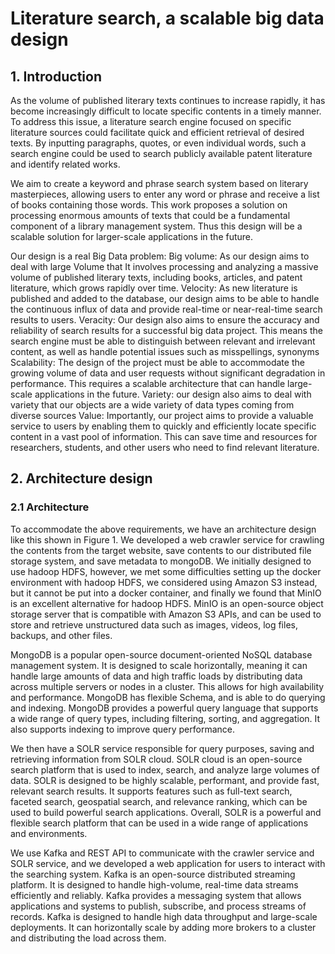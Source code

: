 # Literature search, a scalable big data design
## 1. Introduction
  As the volume of published literary texts continues to increase rapidly, it has become increasingly difficult to locate specific contents in a timely manner. To address this issue, a literature search engine focused on specific literature sources could facilitate quick and efficient retrieval of desired texts. By inputting paragraphs, quotes, or even individual words, such a search engine could be used to search publicly available patent literature and identify related works. 

  We aim to create a keyword and phrase search system based on literary masterpieces, allowing users to enter any word or phrase and receive a list of books containing those words. This work proposes a solution on processing enormous amounts of texts that could be a fundamental component of a library management system. Thus this design will be a scalable solution for larger-scale applications in the future.

  Our design is a real Big Data problem:
Big volume: As our design aims to deal with large Volume that It involves processing and analyzing a massive volume of published literary texts, including books, articles, and patent literature, which grows rapidly over time.
Velocity: As new literature is published and added to the database, our design aims to be able to handle the continuous influx of data and provide real-time or near-real-time search results to users.
Veracity: Our design also aims to ensure the accuracy and reliability of search results for a successful big data project. This means the search engine must be able to distinguish between relevant and irrelevant content, as well as handle potential issues such as misspellings, synonyms
Scalability: The design of the project must be able to accommodate the growing volume of data and user requests without significant degradation in performance. This requires a scalable architecture that can handle large-scale applications in the future.
Variety: our design also aims to deal with variety that our objects are a wide variety of data types coming from diverse sources
Value: Importantly, our project aims to provide a valuable service to users by enabling them to quickly and efficiently locate specific content in a vast pool of information. This can save time and resources for researchers, students, and other users who need to find relevant literature.

## 2. Architecture design
### 2.1  Architecture
  To accommodate the above requirements, we have an architecture design like this shown in Figure 1. We developed a web crawler service for crawling the contents from the target website, save contents to our distributed file storage system, and save metadata to mongoDB. We initially designed to use hadoop HDFS, however, we met some difficulties setting up the docker environment with hadoop HDFS, we considered using Amazon S3 instead, but it cannot be put into a docker container, and finally we found that MinIO is an excellent alternative for hadoop HDFS. MinIO is an open-source object storage server that is compatible with Amazon S3 APIs, and can be used to store and retrieve unstructured data such as images, videos, log files, backups, and other files. 

  MongoDB is a popular open-source document-oriented NoSQL database management system. It is designed to scale horizontally, meaning it can handle large amounts of data and high traffic loads by distributing data across multiple servers or nodes in a cluster. This allows for high availability and performance. MongoDB has flexible Schema, and is able to do querying and indexing. MongoDB provides a powerful query language that supports a wide range of query types, including filtering, sorting, and aggregation. It also supports indexing to improve query performance.

  We then have a SOLR service responsible for query purposes,  saving and retrieving information from SOLR cloud. SOLR cloud is an open-source search platform that is used to index, search, and analyze large volumes of data. SOLR is designed to be highly scalable, performant, and provide fast, relevant search results. It supports features such as full-text search, faceted search, geospatial search, and relevance ranking, which can be used to build powerful search applications. Overall, SOLR is a powerful and flexible search platform that can be used in a wide range of applications and environments.

  We use Kafka and REST API to communicate with the crawler service and SOLR service, and we developed a web application for users to interact with the searching system. Kafka is an open-source distributed streaming platform. It is designed to handle high-volume, real-time data streams efficiently and reliably. Kafka provides a messaging system that allows applications and systems to publish, subscribe, and process streams of records. Kafka is designed to handle high data throughput and large-scale deployments. It can horizontally scale by adding more brokers to a cluster and distributing the load across them. 


